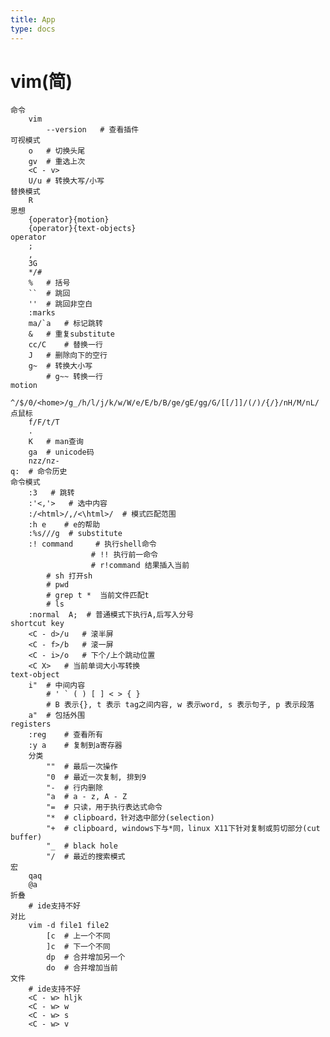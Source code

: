 ```yaml
---
title: App
type: docs
---
```


# vim(简)
    命令
        vim
            --version   # 查看插件
    可视模式
        o   # 切换头尾
        gv  # 重选上次
        <C - v> 
        U/u # 转换大写/小写
    替换模式
        R
    思想
        {operator}{motion}
        {operator}{text-objects}
    operator
        ;
        ,
        3G
        */#
        %   # 括号
        ``  # 跳回
        ''  # 跳回非空白
        :marks
        ma/`a   # 标记跳转
        &   # 重复substitute
        cc/C    # 替换一行
        J   # 删除向下的空行 
        g~  # 转换大小写
            # g~~ 转换一行
    motion
        ^/$/0/<home>/g_/h/l/j/k/w/W/e/E/b/B/ge/gE/gg/G/[[/]]/(/)/{/}/nH/M/nL/点鼠标
        f/F/t/T
        .
        K   # man查询
        ga  # unicode码
        nzz/nz-
    q:  # 命令历史
    命令模式
        :3   # 跳转
        :'<,'>   # 选中内容
        :/<html>/,/<\html>/  # 模式匹配范围
        :h e    # e的帮助
        :%s///g  # substitute
        :! command     # 执行shell命令
                      # !! 执行前一命令
                      # r!command 结果插入当前
            # sh 打开sh
            # pwd
            # grep t *  当前文件匹配t
            # ls
        :normal  A;  # 普通模式下执行A,后写入分号
    shortcut key
        <C - d>/u   # 滚半屏
        <C - f>/b   # 滚一屏
        <C - i>/o   # 下个/上个跳动位置
        <C X>   # 当前单词大小写转换
    text-object
        i"  # 中间内容
            # ' ` ( ) [ ] < > { }
            # B 表示{}, t 表示 tag之间内容, w 表示word, s 表示句子, p 表示段落
        a"  # 包括外围
    registers
        :reg    # 查看所有
        :y a    # 复制到a寄存器
        分类
            ""  # 最后一次操作
            "0  # 最近一次复制, 排到9
            "-  # 行内删除
            "a  # a - z, A - Z
            "=  # 只读，用于执行表达式命令
            "*  # clipboard，针对选中部分(selection)
            "+  # clipboard, windows下与*同，linux X11下针对复制或剪切部分(cut buffer)
            "_  # black hole
            "/  # 最近的搜索模式
    宏
        qaq
        @a
    折叠
        # ide支持不好
    对比
        vim -d file1 file2
            [c  # 上一个不同
            ]c  # 下一个不同
            dp  # 合并增加另一个
            do  # 合并增加当前
    文件
        # ide支持不好
        <C - w> hljk
        <C - w> w
        <C - w> s
        <C - w> v
